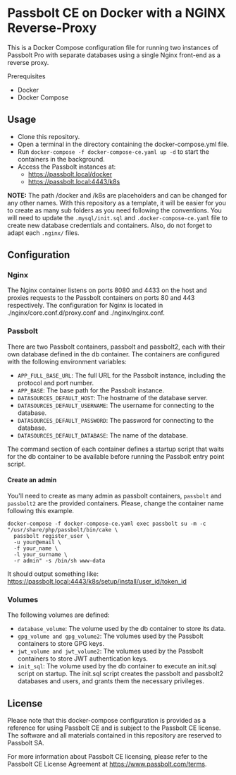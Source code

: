 # Passbolt CE on Docker with a NGINX Reverse-Proxy

This is a Docker Compose configuration file for running two instances of Passbolt Pro with separate databases using a single Nginx front-end as a reverse proxy.

Prerequisites
- Docker
- Docker Compose

## Usage

- Clone this repository.
- Open a terminal in the directory containing the docker-compose.yml file.
- Run `docker-compose -f docker-compose-ce.yaml up -d` to start the containers in the background.
- Access the Passbolt instances at:
  - https://passbolt.local/docker 
  - https://passbolt.local:4443/k8s

**NOTE:** The path /docker and /k8s are placeholders and can be changed for any other names. With this repository as a template, it will be easier for you to create as many sub folders as you need following the conventions. You will need to update the `.mysql/init.sql` and `.docker-compose-ce.yaml` file to create new database credentials and containers.
Also, do not forget to adapt each `.nginx/` files.

## Configuration

### Nginx

The Nginx container listens on ports 8080 and 4433 on the host and proxies requests to the Passbolt containers on ports 80 and 443 respectively. The configuration for Nginx is located in ./nginx/core.conf.d/proxy.conf and ./nginx/nginx.conf.

### Passbolt

There are two Passbolt containers, passbolt and passbolt2, each with their own database defined in the db container. The containers are configured with the following environment variables:

- `APP_FULL_BASE_URL`: The full URL for the Passbolt instance, including the protocol and port number.
- `APP_BASE`: The base path for the Passbolt instance.
- `DATASOURCES_DEFAULT_HOST`: The hostname of the database server.
- `DATASOURCES_DEFAULT_USERNAME`: The username for connecting to the database.
- `DATASOURCES_DEFAULT_PASSWORD`: The password for connecting to the database.
- `DATASOURCES_DEFAULT_DATABASE`: The name of the database.

The command section of each container defines a startup script that waits for the db container to be available before running the Passbolt entry point script.

#### Create an admin

You'll need to create as many admin as passbolt containers, `passbolt` and `passbolt2` are the provided containers. Please, change the container name following this example.

```
docker-compose -f docker-compose-ce.yaml exec passbolt su -m -c "/usr/share/php/passbolt/bin/cake \
  passbolt register_user \
  -u your@email \
  -f your_name \
  -l your_surname \
  -r admin" -s /bin/sh www-data
```

It should output something like: https://passbolt.local:4443/k8s/setup/install/user_id/token_id

### Volumes

The following volumes are defined:

- `database_volume`: The volume used by the db container to store its data.
- `gpg_volume and gpg_volume2`: The volumes used by the Passbolt containers to store GPG keys.
- `jwt_volume and jwt_volume2`: The volumes used by the Passbolt containers to store JWT authentication keys.
- `init_sql`: The volume used by the db container to execute an init.sql script on startup. The init.sql script creates the passbolt and passbolt2 databases and users, and grants them the necessary privileges.

## License

Please note that this docker-compose configuration is provided as a reference for using Passbolt CE and is subject to the Passbolt CE license. The software and all materials contained in this repository are reserved to Passbolt SA.

For more information about Passbolt CE licensing, please refer to the Passbolt CE License Agreement at https://www.passbolt.com/terms.